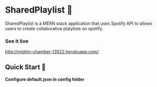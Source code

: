 # SharedPlaylist 🎵

SharedPlaylist is a MERN stack application that uses Spotify API to allows users to create collaborative plalylists on spotify.

### See it live

http://mighty-chamber-13522.herokuapp.com/

## Quick Start 🚀

#### Configure default.json in config folder


